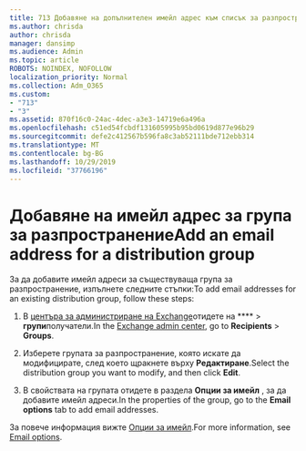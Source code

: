 ```yaml
---
title: 713 Добавяне на допълнителен имейл адрес към списък за разпространение
ms.author: chrisda
author: chrisda
manager: dansimp
ms.audience: Admin
ms.topic: article
ROBOTS: NOINDEX, NOFOLLOW
localization_priority: Normal
ms.collection: Adm_O365
ms.custom:
- "713"
- "3"
ms.assetid: 870f16c0-24ac-4dec-a3e3-14719e6a496a
ms.openlocfilehash: c51ed54fcbdf131605995b95bd0619d877e96b29
ms.sourcegitcommit: defe2c412567b596fa8c3ab52111bde712ebb314
ms.translationtype: MT
ms.contentlocale: bg-BG
ms.lasthandoff: 10/29/2019
ms.locfileid: "37766196"
---
```

# <a name="add-an-email-address-for-a-distribution-group"></a><span data-ttu-id="b8192-102">Добавяне на имейл адрес за група за разпространение</span><span class="sxs-lookup"><span data-stu-id="b8192-102">Add an email address for a distribution group</span></span>

<span data-ttu-id="b8192-103">За да добавите имейл адреси за съществуваща група за разпространение, изпълнете следните стъпки:</span><span class="sxs-lookup"><span data-stu-id="b8192-103">To add email addresses for an existing distribution group, follow these steps:</span></span>

1. <span data-ttu-id="b8192-104">В [центъра за администриране на Exchange](https://outlook.office365.com/ecp/)отидете на \*\*\*\* \> **групи**получатели.</span><span class="sxs-lookup"><span data-stu-id="b8192-104">In the [Exchange admin center](https://outlook.office365.com/ecp/), go to **Recipients** \> **Groups**.</span></span>

2. <span data-ttu-id="b8192-105">Изберете групата за разпространение, която искате да модифицирате, след което щракнете върху **Редактиране**.</span><span class="sxs-lookup"><span data-stu-id="b8192-105">Select the distribution group you want to modify, and then click **Edit**.</span></span>

3. <span data-ttu-id="b8192-106">В свойствата на групата отидете в раздела **Опции за имейл** , за да добавите имейл адреси.</span><span class="sxs-lookup"><span data-stu-id="b8192-106">In the properties of the group, go to the **Email options** tab to add email addresses.</span></span> 

<span data-ttu-id="b8192-107">За повече информация вижте [Опции за имейл](https://technet.microsoft.com/library/bb124513.aspx#emailoptions).</span><span class="sxs-lookup"><span data-stu-id="b8192-107">For more information, see [Email options](https://technet.microsoft.com/library/bb124513.aspx#emailoptions).</span></span>
